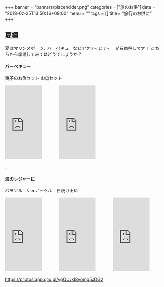 +++
banner = "banners/placeholder.png"
categories = ["旅のお供"]
date = "2018-02-25T13:50:46+09:00"
menu = ""
tags = []
title = "旅行のお供に"
+++


## 夏編
夏はマリンスポーツ、バーベキューなどアクティビティーが目白押しです！
こちらから準備してみてはどうでしょうか？

#### バーベキュー
銚子のお魚セット お肉セット

<iframe style="width:120px;height:240px;" marginwidth="0" marginheight="0" scrolling="no" frameborder="0" src="https://rcm-fe.amazon-adsystem.com/e/cm?ref=tf_til&t=amigs-22&m=amazon&o=9&p=8&l=as1&IS1=1&detail=1&asins=B00KJ7IN94&linkId=5eef2f3b7f63bd2726371ebc49fd9ed2&bc1=000000&lt1=_blank&fc1=333333&lc1=0066c0&bg1=ffffff&f=ifr"></iframe>　　　　<iframe style="width:120px;height:240px;" marginwidth="0" marginheight="0" scrolling="no" frameborder="0" src="https://rcm-fe.amazon-adsystem.com/e/cm?ref=tf_til&t=amigs-22&m=amazon&o=9&p=8&l=as1&IS1=1&detail=1&asins=B00671JFGG&linkId=67465f72a305eeac33e3902f8cba43ae&bc1=000000&lt1=_blank&fc1=333333&lc1=0066c0&bg1=ffffff&f=ifr"></iframe>


.

#### 海のレジャーに
パラソル　シュノーケル　日焼け止め

<iframe style="width:120px;height:240px;" marginwidth="0" marginheight="0" scrolling="no" frameborder="0" src="https://rcm-fe.amazon-adsystem.com/e/cm?ref=tf_til&t=amigs-22&m=amazon&o=9&p=8&l=as1&IS1=1&detail=1&asins=B06XY2CRL5&linkId=e5f235d441344c1142e2a21236137f66&bc1=000000&lt1=_blank&fc1=333333&lc1=0066c0&bg1=ffffff&f=ifr"></iframe>　　　　<iframe style="width:120px;height:240px;" marginwidth="0" marginheight="0" scrolling="no" frameborder="0" src="https://rcm-fe.amazon-adsystem.com/e/cm?ref=tf_til&t=amigs-22&m=amazon&o=9&p=8&l=as1&IS1=1&detail=1&asins=B000G2GD8A&linkId=408d4d61ddcad632b74ec4bfe48db23c&bc1=000000&lt1=_blank&fc1=333333&lc1=0066c0&bg1=ffffff&f=ifr"></iframe>　　　　<iframe style="width:120px;height:240px;" marginwidth="0" marginheight="0" scrolling="no" frameborder="0" src="https://rcm-fe.amazon-adsystem.com/e/cm?ref=tf_til&t=amigs-22&m=amazon&o=9&p=8&l=as1&IS1=1&detail=1&asins=B01BM1UQS6&linkId=b8223087f00ef865e278fac2f946ad6a&bc1=000000&lt1=_blank&fc1=333333&lc1=0066c0&bg1=ffffff&f=ifr"></iframe>



https://photos.app.goo.gl/ygQUvkI8yomg5JOG2
